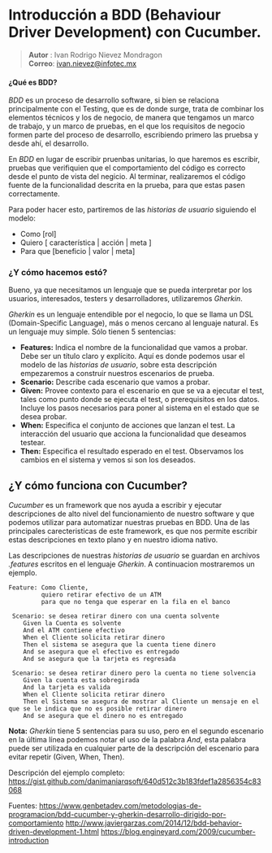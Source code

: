# Introducción a BDD (Behaviour Driver Development) con Cucumber.

> **Autor** : Ivan Rodrigo Nievez Mondragon  
> **Correo**: ivan.nievez@infotec.mx

#### ¿Qué es BDD?
*BDD* es un proceso de desarrollo software, si bien se relaciona principalmente con el Testing, que es de donde surge, trata de combinar los elementos técnicos y los de negocio, de manera que tengamos un marco de trabajo, y un marco de pruebas, en el que los requisitos de negocio formen parte del proceso de desarrollo, escribiendo primero las pruebsa y desde ahí, el desarrollo.

En *BDD* en lugar de escribir pruenbas unitarias, lo que haremos es escribir, pruebas que verifiquien que el comportamiento del código es correcto desde el punto de vista del negicio. Al terminar, realizaremos el código fuente de la funcionalidad descrita en la prueba, para que estas pasen correctamente.

Para poder hacer esto, partiremos de las *historias de usuario* siguiendo el modelo:
- Como [rol]
- Quiero [ característica | acción | meta ]
- Para que [beneficio | valor | meta]

### ¿Y cómo hacemos estó?

Bueno, ya que necesitamos un  lenguaje que se pueda interpretar por los usuarios, interesados, testers y desarrolladores, utilizaremos *Gherkin*.

*Gherkin* es un lenguaje entendible por el negocio, lo que se llama un DSL (Domain-Specific Language), más o menos cercano al lenguaje natural. Es un lenguaje muy simple. Sólo tienen 5 sentencias:
- **Features:** Indica el nombre de la funcionalidad que vamos a probar. Debe ser un título claro y explícito. Aquí es donde podemos usar el modelo de las *historias de usuario*, sobre esta descripción empezaremos a construir nuestros escenarios de prueba.
- **Scenario:** Describe cada escenario que vamos a probar.
- **Given:** Provee contexto para el escenario en que se va a ejecutar el test, tales como punto donde se ejecuta el test, o prerequisitos en los datos. Incluye los pasos necesarios para poner al sistema en el estado que se desea probar.
- **When:** Especifica el conjunto de acciones que lanzan el test. La interacción del usuario que acciona la funcionalidad que deseamos testear.
- **Then:** Especifica el resultado esperado en el test. Observamos los cambios en el sistema y vemos si son los deseados.

## ¿Y cómo funciona con Cucumber?

*Cucumber* es un framework que nos ayuda a escribir y ejecutar descripciones de alto nivel del funcionamiento de nuestro software y que podemos utilizar para automatizar nuestras pruebas en BDD.
Una de las principales carecteristicas de este framework, es que nos permite escribir estas descripciones en texto plano y en nuestro idioma nativo.

Las descripciones de nuestras *historias de usuario* se guardan en archivos *.features* escritos en el lenguaje *Gherkin*. A continuacion mostraremos un ejemplo.

```Gherkin
Feature: Como Cliente,
         quiero retirar efectivo de un ATM
         para que no tenga que esperar en la fila en el banco

 Scenario: se desea retirar dinero con una cuenta solvente
    Given la Cuenta es solvente
    And el ATM contiene efectivo
    When el Cliente solicita retirar dinero
    Then el sistema se asegura que la cuenta tiene dinero
    And se asegura que el efectivo es entregado
    And se asegura que la tarjeta es regresada

 Scenario: se desea retirar dinero pero la cuenta no tiene solvencia
    Given la cuenta esta sobregirada
    And la tarjeta es valida
    When el Cliente solicita retirar dinero
    Then el Sistema se asegura de mostrar al Cliente un mensaje en el que se le indica que no es posible retirar dinero
    And se asegura que el dinero no es entregado
```

**Nota:** *Gherkin* tiene 5 sentencias para su uso, pero en el segundo escenario en la última línea podemos notar el uso de la palabra *And*, esta palabra puede ser utilizada en cualquier parte de la descripción del escenario para evitar repetir (Given, When, Then).

Descripción del ejemplo completo:
https://gist.github.com/danimaniarqsoft/640d512c3b183fdef1a2856354c83068

Fuentes:
https://www.genbetadev.com/metodologias-de-programacion/bdd-cucumber-y-gherkin-desarrollo-dirigido-por-comportamiento
http://www.javiergarzas.com/2014/12/bdd-behavior-driven-development-1.html
https://blog.engineyard.com/2009/cucumber-introduction
